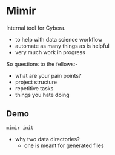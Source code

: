 # Mimir

Internal tool for Cybera.

* to help with data science workflow
* automate as many things as is helpful
* very much work in progress

So questions to the fellows:-

* what are your pain points?
* project structure
* repetitive tasks
* things you hate doing

## Demo

`mimir init`

* why two data directories?
    * one is meant for generated files
